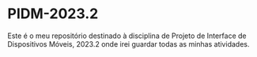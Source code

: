 # PIDM-2023.2

Este é o meu repositório destinado à disciplina de Projeto de Interface de Dispositivos Móveis, 2023.2 onde irei guardar todas as minhas atividades.